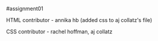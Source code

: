 #assignment01

HTML contributor - annika hb (added css to aj collatz's file)

CSS contributor - rachel hoffman, aj collatz 
